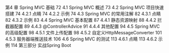 第4 章 Spring MVC 基础  72
4.1 Spring MVC 概述  73
4.2 Spring MVC 项目快速搭建 74
4.2.1 点睛 74
4.2.2 示例 74
4.3 Spring MVC 的常用注解  82
4.3.1 点睛 82
4.3.2 示例 83
4.4 Spring MVC 基本配置  87
4.4.1 静态资源映射  88
4.4.2 拦截器配置 89
4.4.3 @ControllerAdvice 91
4.4.4 其他配置  94
4.5 Spring MVC 的高级配置  98
4.5.1 文件上传配置  98
4.5.2 自定义HttpMessageConverter  101
4.5.3 服务器端推送技术  106
4.6 Spring MVC 的测试  113
4.6.1 点睛  113
4.6.2 示例  114
第三部分 实战Spring Boot